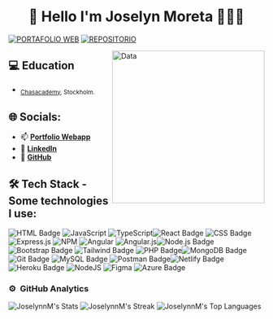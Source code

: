<h1 align='center'> 👋 Hello I'm Joselyn Moreta 👨‍💻👋</h1>

[![PORTAFOLIO WEB](https://img.shields.io/badge/Portafolio%20Web-%23323330.svg?style=for-the-badge&logo=perfil&logoColor=black&color=FF0080)](https://joselyndev.azurewebsites.net/) [![REPOSITORIO](https://img.shields.io/badge/Repositorio-%23323330.svg?style=for-the-badge&logo=repositorio&logoColor=black&color=8000FF)]((https://github.com/JoselynnM))

<img src="https://raw.githubusercontent.com/MicaelliMedeiros/micaellimedeiros/master/image/computer-illustration.png" width="300" align="right" alt="Data">


## 💻  Education

- <sub>[Chasacademy](https://chasacademy.se/program/fullstackutvecklare-javascript), Stockholm.</sub>


## 🌐 Socials:

- 📫 [**Portfolio Webapp**](https://joselyndev.azurewebsites.net/)
- 💼 [**LinkedIn**](linkedin.com/in/joselyn-moreta-8a5654265/)
- 📁 [**GitHub**](https://github.com/JoselynnM)



## 🛠 Tech Stack - Some technologies I use:


 ![HTML Badge](https://img.shields.io/badge/HTML-FF5733?style=for-the-badge&logo=html5&logoColor=white) ![JavaScript](https://img.shields.io/badge/javascript-%23323330.svg?style=for-the-badge&logo=javascript&logoColor=%23F7DF1E) ![TypeScript](https://img.shields.io/badge/typescript-%23007ACC.svg?style=for-the-badge&logo=typescript&logoColor=white)![React Badge](https://img.shields.io/badge/React-20232A?style=for-the-badge&logo=react&logoColor=61DAFB) ![CSS Badge](https://img.shields.io/badge/CSS-00D3E8?style=for-the-badge&logo=css3&logoColor=white) ![Express.js](https://img.shields.io/badge/express.js-%23404d59.svg?style=for-the-badge&logo=express&logoColor=%2361DAFB) ![NPM](https://img.shields.io/badge/NPM-%23CB3837.svg?style=for-the-badge&logo=npm&logoColor=white) ![Angular](https://img.shields.io/badge/angular-%23DD0031.svg?style=for-the-badge&logo=angular&logoColor=white) ![Angular.js](https://img.shields.io/badge/angular.js-%23E23237.svg?style=for-the-badge&logo=angularjs&logoColor=white)![Node.js Badge](https://img.shields.io/badge/Node.js-43853D?style=for-the-badge&logo=node.js&logoColor=white) ![Bootstrap Badge](https://img.shields.io/badge/Bootstrap-563D7C?style=for-the-badge&logo=bootstrap&logoColor=white) ![Tailwind Badge](https://img.shields.io/badge/Tailwind-8d3eae?style=for-the-badge&logo=tailwind&logoColor=white) ![PHP Badge](https://img.shields.io/badge/PHP-FF1733?style=for-the-badge&logo=php&logoColor=white)![MongoDB Badge](https://img.shields.io/badge/MongoDB-2ECC71?style=for-the-badge&logo=mongodb&logoColor=white) ![Git Badge](https://img.shields.io/badge/Git-884EA0?style=for-the-badge&logo=git&logoColor=white) ![MySQL Badge](https://img.shields.io/badge/MySQL-016FA2?style=for-the-badge&logo=mysql&logoColor=white) ![Postman Badge](https://img.shields.io/badge/Postman-FF6C37?style=for-the-badge&logo=postman&logoColor=white)![Netlify Badge](https://img.shields.io/badge/Netlify-00C7B7?style=for-the-badge&logo=netlify&logoColor=white) ![Heroku Badge](https://img.shields.io/badge/Heroku-4A235A?style=for-the-badge&logo=heroku&logoColor=white) ![NodeJS](https://img.shields.io/badge/node.js-6DA55F?style=for-the-badge&logo=node.js&logoColor=white) ![Figma](https://img.shields.io/badge/figma-%23F24E1E.svg?style=for-the-badge&logo=figma&logoColor=white) ![Azure Badge](https://img.shields.io/badge/Azure-3e5fae?style=for-the-badge&logo=azure&logoColor=white)



### ⚙️ &nbsp;GitHub Analytics

![JoselynnM's Stats](https://github-readme-stats.vercel.app/api?username=JoselynnM&theme=vision-friendly-dark&show_icons=true&hide_border=false&count_private=true)
![JoselynnM's Streak](https://github-readme-streak-stats.herokuapp.com/?user=JoselynnM&theme=vision-friendly-dark&hide_border=false)
![JoselynnM's Top Languages](https://github-readme-stats.vercel.app/api/top-langs/?username=JoselynnM&theme=vision-friendly-dark&show_icons=true&hide_border=false&layout=compact)
